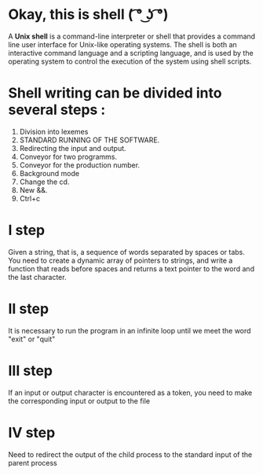 # Okay, this is shell ( ͡° ͜ʖ ͡°)

A **Unix shell** is a command-line interpreter or shell that provides a command line user interface for Unix-like operating systems. The shell is both an interactive command language and a scripting language, and is used by the operating system to control the execution of the system using shell scripts.

# Shell writing can be divided into several steps :

1. Division into lexemes 
2. STANDARD RUNNING OF THE SOFTWARE.
3. Redirecting the input and output.
4. Сonveyor for two programms.
5. Conveyor for the production number.
6. Background mode
7. Change the cd.
8. New &&.
9. Ctrl+c

# I step
Given a string, that is, a sequence of words separated by spaces or tabs. You need to create a dynamic array of pointers to strings, and write a function that reads before spaces and returns a text pointer to the word and the last character.
# II step
It is necessary to run the program in an infinite loop until we meet the word "exit" or "quit"
# III step 
If an input or output character is encountered as a token, you need to make the corresponding input or output to the file
# IV step 
Need to redirect the output of the child process to the standard input of the parent process

